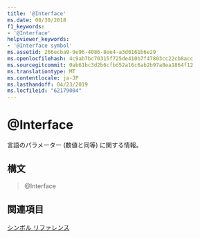 ```yaml
---
title: '@Interface'
ms.date: 08/30/2018
f1_keywords:
- '@Interface'
helpviewer_keywords:
- '@Interface symbol'
ms.assetid: 266ecba9-9e96-4086-8ee4-a3d0161b6e29
ms.openlocfilehash: 4c9ab7bc70315f725de410b7f47803cc22cb8acc
ms.sourcegitcommit: 0ab61bc3d2b6cfbd52a16c6ab2b97a8ea1864f12
ms.translationtype: MT
ms.contentlocale: ja-JP
ms.lasthandoff: 04/23/2019
ms.locfileid: "62179004"
---
```

# <a name="interface"></a>@Interface

言語のパラメーター (数値と同等) に関する情報。

## <a name="syntax"></a>構文

> @Interface

## <a name="see-also"></a>関連項目

[シンボル リファレンス](../../assembler/masm/symbols-reference.md)<br/>